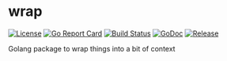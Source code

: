 # wrap

[![License](https://img.shields.io/github/license/gonvenience/wrap.svg)](https://github.com/gonvenience/wrap/blob/master/LICENSE)
[![Go Report Card](https://goreportcard.com/badge/github.com/gonvenience/wrap)](https://goreportcard.com/report/github.com/gonvenience/wrap)
[![Build Status](https://travis-ci.org/gonvenience/wrap.svg?branch=master)](https://travis-ci.org/gonvenience/wrap)
[![GoDoc](https://godoc.org/github.com/gonvenience/wrap/pkg?status.svg)](https://godoc.org/github.com/gonvenience/wrap)
[![Release](https://img.shields.io/github/release/gonvenience/wrap.svg)](https://github.com/gonvenience/wrap/releases/latest)

Golang package to wrap things into a bit of context
